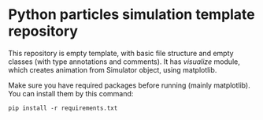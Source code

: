 # Python particles simulation template repository
This repository is empty template, with basic file structure and empty classes (with type annotations and comments).
It has *visualize* module, which creates animation from Simulator object, using matplotlib.

Make sure you have required packages before running (mainly matplotlib).
You can install them by this command:

`pip install -r requirements.txt`
